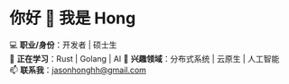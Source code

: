# 你好 👋 我是 Hong  

💻 **职业/身份**：开发者 | 硕士生   
🌱 **正在学习**：Rust | Golang | AI
🔭 **兴趣领域**：分布式系统 | 云原生 | 人工智能  
📫 **联系我**：jasonhonghh@gmail.com
